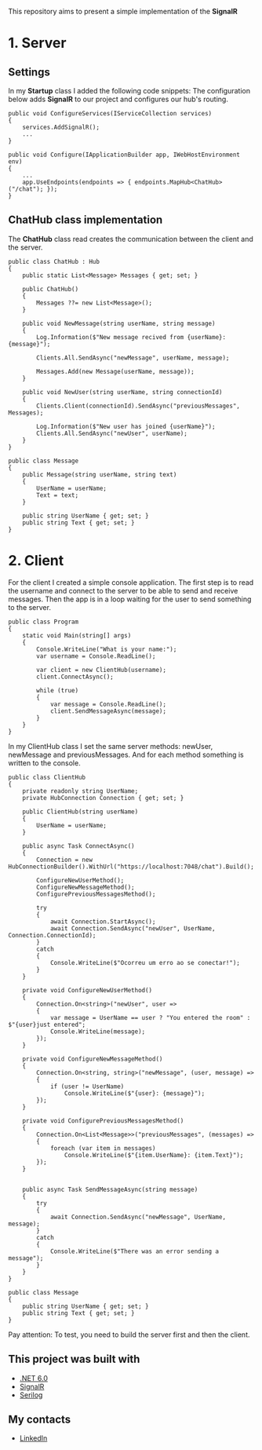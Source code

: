 This repository aims to present a simple implementation of the **SignalR**

# 1. Server
## Settings

In my **Startup** class I added the following code snippets:
The configuration below adds **SignalR** to our project and configures our hub's routing.

    public void ConfigureServices(IServiceCollection services)
    {
        services.AddSignalR();
        ...
    }

    public void Configure(IApplicationBuilder app, IWebHostEnvironment env)
    {
        ...
        app.UseEndpoints(endpoints => { endpoints.MapHub<ChatHub>("/chat"); });
    }
    
## ChatHub class implementation
The **ChatHub** class read creates the communication between the client and the server.

    public class ChatHub : Hub
    {
        public static List<Message> Messages { get; set; }

        public ChatHub()
        {
            Messages ??= new List<Message>();
        }

        public void NewMessage(string userName, string message)
        {
            Log.Information($"New message recived from {userName}: {message}");

            Clients.All.SendAsync("newMessage", userName, message);

            Messages.Add(new Message(userName, message));
        }

        public void NewUser(string userName, string connectionId)
        {
            Clients.Client(connectionId).SendAsync("previousMessages", Messages);

            Log.Information($"New user has joined {userName}");
            Clients.All.SendAsync("newUser", userName);
        }
    }

    public class Message
    {
        public Message(string userName, string text)
        {
            UserName = userName;
            Text = text;
        }

        public string UserName { get; set; }
        public string Text { get; set; }
    }

# 2. Client

For the client I created a simple console application.
The first step is to read the username and connect to the server to be able to send and receive messages. Then the app is in a loop waiting for the user to send something to the server.

    public class Program
    {
        static void Main(string[] args)
        {
            Console.WriteLine("What is your name:");
            var username = Console.ReadLine();

            var client = new ClientHub(username);
            client.ConnectAsync();

            while (true)
            {
                var message = Console.ReadLine();
                client.SendMessageAsync(message);
            }
        }
    }
    
In my ClientHub class I set the same server methods: newUser, newMessage and previousMessages. And for each method something is written to the console.

    public class ClientHub
    {
        private readonly string UserName;
        private HubConnection Connection { get; set; }

        public ClientHub(string userName)
        {
            UserName = userName;
        }

        public async Task ConnectAsync()
        {
            Connection = new HubConnectionBuilder().WithUrl("https://localhost:7048/chat").Build();

            ConfigureNewUserMethod();
            ConfigureNewMessageMethod();
            ConfigurePreviousMessagesMethod();

            try
            {
                await Connection.StartAsync();
                await Connection.SendAsync("newUser", UserName, Connection.ConnectionId);
            }
            catch
            {
                Console.WriteLine($"Ocorreu um erro ao se conectar!");
            }
        }

        private void ConfigureNewUserMethod()
        {
            Connection.On<string>("newUser", user =>
            {
                var message = UserName == user ? "You entered the room" : $"{user}just entered";
                Console.WriteLine(message);
            });
        }

        private void ConfigureNewMessageMethod()
        {
            Connection.On<string, string>("newMessage", (user, message) =>
            {
                if (user != UserName)
                    Console.WriteLine($"{user}: {message}");
            });
        }

        private void ConfigurePreviousMessagesMethod()
        {
            Connection.On<List<Message>>("previousMessages", (messages) =>
            {
                foreach (var item in messages)
                    Console.WriteLine($"{item.UserName}: {item.Text}");
            });
        }


        public async Task SendMessageAsync(string message)
        {
            try
            {
                await Connection.SendAsync("newMessage", UserName, message);
            }
            catch
            {
                Console.WriteLine($"There was an error sending a message");
            }
        }
    }

    public class Message
    {
        public string UserName { get; set; }
        public string Text { get; set; }
    }


Pay attention: To test, you need to build the server first and then the client.

## This project was built with
* [.NET 6.0](https://dotnet.microsoft.com/en-us/download/dotnet/6.0)
* [SignalR](https://docs.microsoft.com/en-us/aspnet/core/tutorials/signalr?view=aspnetcore-6.0&tabs=visual-studio)
* [Serilog](https://serilog.net/)

## My contacts
* [LinkedIn](https://www.linkedin.com/in/henry-saldanha-3b930b98/)

